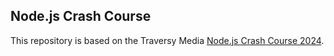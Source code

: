 ## Node.js Crash Course

This repository is based on the Traversy Media [Node.js Crash Course 2024](https://www.youtube.com/watch?v=32M1al-Y6Ag).
